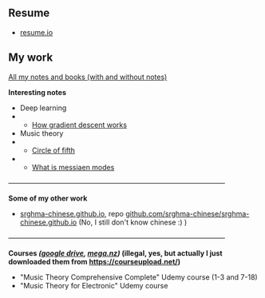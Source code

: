 ## Resume

- [resume.io](https://resume.io/r/gIIVYqKmf)

## My work

[All my notes and books (with and without notes)](https://drive.google.com/drive/folders/19N_sjpt1kCzW9cgJItEoZgfgm6YOOJtn?usp=sharing)

**Interesting notes**

- Deep learning
- - [How gradient descent works](https://drive.google.com/file/d/1FnQHjw-vt09uQuk36uQReiS5a72hr6ae/view?usp=sharing)
- Music theory
- - [Circle of fifth](https://drive.google.com/file/d/1jGN2_w7B6-J-iy_kd_k2yMyTkqhnpxfd/view?usp=sharing)
- - [What is messiaen modes](https://drive.google.com/file/d/1j8ejOJb0XeB_UPhBockxhGeHObnP4OIz/view?usp=sharing)

―――――――――――――――――――――――――――――――

**Some of my other work**

- [srghma-chinese.github.io](https://srghma-chinese.github.io), repo [github.com/srghma-chinese/srghma-chinese.github.io](https://github.com/srghma-chinese/srghma-chinese.github.io) (No, I still don't know chinese :) )

―――――――――――――――――――――――――――――――

**Courses *([google drive](https://drive.google.com/drive/folders/1mEINZVa6t02-b5spy9yqdK9Mz0ljEiRl?usp=sharing), [mega.nz](https://mega.nz/folder/h0lW2RyQ#TcVrInr6S8mtugYA0OgklA))* (illegal, yes, but actually I just downloaded them from https://courseupload.net/)**
- "Music Theory Comprehensive Complete" Udemy course (1-3 and 7-18)
- "Music Theory for Electronic" Udemy course
